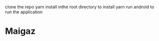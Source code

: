 clone the repo
yarn install inthe root directory to install
yarn run android to run the application

# Maigaz
